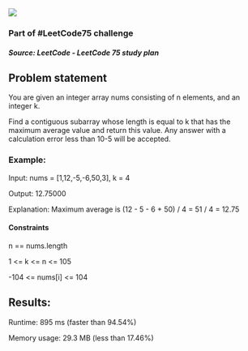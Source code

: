 <img src='https://img.shields.io/badge/Difficulty-Easy-green'>

<h3>Part of #LeetCode75 challenge</h3>

<h5>Source: LeetCode - LeetCode 75 study plan</h5>

<h2>Problem statement</h2>

You are given an integer array nums consisting of n elements, and an integer k.

Find a contiguous subarray whose length is equal to k that has the maximum average value and return this value. Any answer with a calculation error less than 10-5 will be accepted.

<h3>Example:</h3>

Input: nums = [1,12,-5,-6,50,3], k = 4

Output: 12.75000

Explanation: Maximum average is (12 - 5 - 6 + 50) / 4 = 51 / 4 = 12.75

<h4>Constraints</h4>

n == nums.length

1 <= k <= n <= 105

-104 <= nums[i] <= 104

<h2>Results:</h2>

<p>Runtime: 895 ms (faster than 94.54%)</p>
Memory usage: 29.3 MB (less than 17.46%)